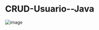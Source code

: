 # CRUD-Usuario--Java

![image](https://github.com/V1niSouza/CRUD-Usuario--Java/assets/99757527/0291cde6-c169-49c9-8198-ec8847491652)
